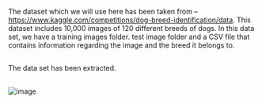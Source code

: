 The dataset which we will use here has been taken from – https://www.kaggle.com/competitions/dog-breed-identification/data. This dataset includes 10,000 images of 120 different breeds of dogs. In this data set, we have a training images folder. test image folder and a CSV file that contains information regarding the image and the breed it belongs to.


##

The data set has been extracted.


##
![image](https://github.com/user-attachments/assets/31e16490-3186-4aed-863e-454df5dc4b2e)
